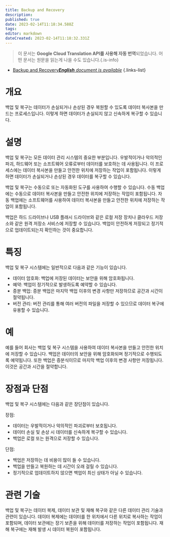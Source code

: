 ```yaml
---
title: Backup and Recovery
description: 
published: true
date: 2023-02-14T11:18:34.588Z
tags: 
editor: markdown
dateCreated: 2023-02-14T11:18:32.331Z
---
```


> 이 문서는 **Google Cloud Translation API를 사용해 자동 번역**되었습니다.
어떤 문서는 원문을 읽는게 나을 수도 있습니다.{.is-info}



- [Backup and Recovery***English** document is available*](/en/Knowledge-base/Dictionary/backup-and-recovery)
{.links-list}


# 개요
백업 및 복구는 데이터가 손실되거나 손상된 경우 복원할 수 있도록 데이터 복사본을 만드는 프로세스입니다. 이렇게 하면 데이터가 손실되지 않고 신속하게 복구할 수 있습니다.

# 설명
백업 및 복구는 모든 데이터 관리 시스템의 중요한 부분입니다. 우발적이거나 악의적인 파괴, 하드웨어 또는 소프트웨어 오류로부터 데이터를 보호하는 데 사용됩니다. 이 프로세스에는 데이터 복사본을 만들고 안전한 위치에 저장하는 작업이 포함됩니다. 이렇게 하면 데이터가 손실되거나 손상된 경우 데이터를 복구할 수 있습니다.

백업 및 복구는 수동으로 또는 자동화된 도구를 사용하여 수행할 수 있습니다. 수동 백업에는 수동으로 데이터 복사본을 만들고 안전한 위치에 저장하는 작업이 포함됩니다. 자동 백업에는 소프트웨어를 사용하여 데이터 복사본을 만들고 안전한 위치에 저장하는 작업이 포함됩니다.

백업은 하드 드라이브나 USB 플래시 드라이브와 같은 로컬 저장 장치나 클라우드 저장소와 같은 원격 저장소 서비스에 저장할 수 있습니다. 백업이 안전하게 저장되고 정기적으로 업데이트되는지 확인하는 것이 중요합니다.

# 특징
백업 및 복구 시스템에는 일반적으로 다음과 같은 기능이 있습니다.

- 데이터 암호화: 백업에 저장된 데이터는 보안을 위해 암호화됩니다.
- 예약: 백업이 정기적으로 발생하도록 예약할 수 있습니다.
- 증분 백업: 증분 백업은 마지막 백업 이후의 변경 사항만 저장하므로 공간과 시간이 절약됩니다.
- 버전 관리: 버전 관리를 통해 여러 버전의 파일을 저장할 수 있으므로 데이터 복구에 유용할 수 있습니다.

# 예
예를 들어 회사는 백업 및 복구 시스템을 사용하여 데이터 복사본을 만들고 안전한 위치에 저장할 수 있습니다. 백업은 데이터의 보안을 위해 암호화되며 정기적으로 수행되도록 예약됩니다. 또한 백업은 증분식이므로 마지막 백업 이후의 변경 사항만 저장됩니다. 이것은 공간과 시간을 절약합니다.

# 장점과 단점
백업 및 복구 시스템에는 다음과 같은 장단점이 있습니다.

장점:
- 데이터는 우발적이거나 악의적인 파괴로부터 보호됩니다.
- 데이터 손실 및 손상 시 데이터를 신속하게 복구할 수 있습니다.
- 백업은 로컬 또는 원격으로 저장할 수 있습니다.

단점:
- 백업은 저장하는 데 비용이 많이 들 수 있습니다.
- 백업을 만들고 복원하는 데 시간이 오래 걸릴 수 있습니다.
- 정기적으로 업데이트하지 않으면 백업이 최신 상태가 아닐 수 있습니다.

# 관련 기술
백업 및 복구는 데이터 복제, 데이터 보관 및 재해 복구와 같은 다른 데이터 관리 기술과 관련이 있습니다. 데이터 복제에는 데이터를 한 위치에서 다른 위치로 복사하는 작업이 포함되며, 데이터 보관에는 장기 보존을 위해 데이터를 저장하는 작업이 포함됩니다. 재해 복구에는 재해 발생 시 데이터 복원이 포함됩니다.